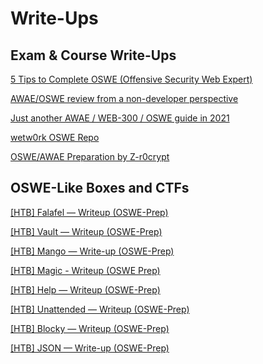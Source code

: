 # Write-Ups
## Exam & Course Write-Ups
[5 Tips to Complete OSWE (Offensive Security Web Expert)](https://infosecwriteups.com/5-tips-to-complete-oswe-offensive-security-web-expert-beeac772c7ec)

[AWAE/OSWE review from a non-developer perspective](https://infosecwriteups.com/awae-oswe-review-from-a-non-developer-perspective-2c2842cfbd4d)

[Just another AWAE / WEB-300 / OSWE guide in 2021](https://rayhan0x01.github.io/web/2021/04/12/awae-web-300-oswe-guide-2021.html)

[wetw0rk OSWE Repo](https://github.com/wetw0rk/AWAE-PREP)

[OSWE/AWAE Preparation by Z-r0crypt](https://z-r0crypt.github.io/blog/2020/01/22/oswe/awae-preparation/)
## OSWE-Like Boxes and CTFs
[[HTB] Falafel — Writeup (OSWE-Prep)](https://infosecwriteups.com/htb-falafel-writeup-oswe-prep-3b8b56b64076)

[[HTB] Vault — Writeup (OSWE-Prep)](https://bigb0ss.medium.com/htb-vault-writeup-oswe-prep-fc2e75993594)

[[HTB] Mango — Write-up (OSWE-Prep)](https://bigb0ss.medium.com/htb-mango-write-up-oswe-prep-c482637ac7b8)

[[HTB] Magic - Writeup (OSWE Prep)](https://ranakhalil101.medium.com/oswe-prep-hack-the-box-magic-f173e2d09125)

[[HTB] Help — Writeup (OSWE-Prep)](https://bigb0ss.medium.com/htb-help-writeup-oswe-prep-ac0c0127cf18)

[[HTB] Unattended — Writeup (OSWE-Prep)](https://bigb0ss.medium.com/htb-unattended-writeup-oswe-prep-c66fa6f15c57)

[[HTB] Blocky — Writeup (OSWE-Prep)](https://bigb0ss.medium.com/htb-blocky-writeup-oswe-prep-db6307f85c2e)

[[HTB] JSON — Write-up (OSWE-Prep)](https://bigb0ss.medium.com/htb-json-write-up-oswe-prep-b36ebbd1bce9)
